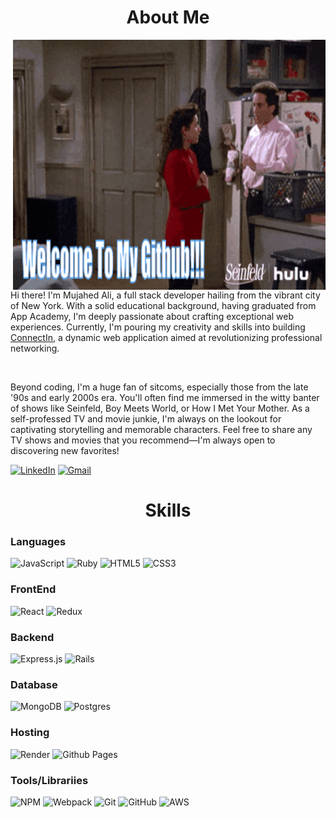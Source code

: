
<h1 align="center">About Me</h1>

<img src="seinfeld2.gif" alt="Alt Text" height="400" width="500" align="right" style="margin-left: 100px;">
<br>

Hi there! I'm Mujahed Ali, a full stack developer hailing from the vibrant city of New York. With a solid educational background, having graduated from App Academy, I'm deeply passionate about crafting exceptional web experiences. Currently, I'm pouring my creativity and skills into building [ConnectIn](https://www.connectin.mujahedali.com/), a dynamic web application aimed at revolutionizing professional networking.

<br>

Beyond coding, I'm a huge fan of sitcoms, especially those from the late '90s and early 2000s era. You'll often find me immersed in the witty banter of shows like Seinfeld, Boy Meets World, or How I Met Your Mother. As a self-professed TV and movie junkie, I'm always on the lookout for captivating storytelling and memorable characters. Feel free to share any TV shows and movies that you recommend—I'm always open to discovering new favorites!

[![LinkedIn](https://img.shields.io/badge/linkedin-%230077B5.svg?style=for-the-badge&logo=linkedin&logoColor=white)](https://www.linkedin.com/in/mujahed-ali-957276169/)
[![Gmail](https://img.shields.io/badge/Gmail-D14836?style=for-the-badge&logo=gmail&logoColor=white)](mailto:mujahed97@gmail.com)
<br/>




<h1 align="center">Skills</h1>
 
### Languages
![JavaScript](https://img.shields.io/badge/javascript-%23323330.svg?style=for-the-badge&logo=javascript&logoColor=%23F7DF1E)
![Ruby](https://img.shields.io/badge/ruby-%23CC342D.svg?style=for-the-badge&logo=ruby&logoColor=white)
![HTML5](https://img.shields.io/badge/html5-%23E34F26.svg?style=for-the-badge&logo=html5&logoColor=white)
![CSS3](https://img.shields.io/badge/css3-%231572B6.svg?style=for-the-badge&logo=css3&logoColor=white)

### FrontEnd

![React](https://img.shields.io/badge/react-%2320232a.svg?style=for-the-badge&logo=react&logoColor=%2361DAFB)
![Redux](https://img.shields.io/badge/redux-%23593d88.svg?style=for-the-badge&logo=redux&logoColor=white)

### Backend
![Express.js](https://img.shields.io/badge/express.js-%23404d59.svg?style=for-the-badge&logo=express&logoColor=%2361DAFB)
![Rails](https://img.shields.io/badge/rails-%23CC0000.svg?style=for-the-badge&logo=ruby-on-rails&logoColor=white)

### Database
![MongoDB](https://img.shields.io/badge/MongoDB-%234ea94b.svg?style=for-the-badge&logo=mongodb&logoColor=white)
![Postgres](https://img.shields.io/badge/postgres-%23316192.svg?style=for-the-badge&logo=postgresql&logoColor=white)

### Hosting 
![Render](https://img.shields.io/badge/Render-%46E3B7.svg?style=for-the-badge&logo=render&logoColor=white)
![Github Pages](https://img.shields.io/badge/github%20pages-121013?style=for-the-badge&logo=github&logoColor=white)

### Tools/Librariies
![NPM](https://img.shields.io/badge/NPM-%23CB3837.svg?style=for-the-badge&logo=npm&logoColor=white)
![Webpack](https://img.shields.io/badge/webpack-%238DD6F9.svg?style=for-the-badge&logo=webpack&logoColor=black)
![Git](https://img.shields.io/badge/git-%23F05033.svg?style=for-the-badge&logo=git&logoColor=white)
![GitHub](https://img.shields.io/badge/github-%23121011.svg?style=for-the-badge&logo=github&logoColor=white)
![AWS](https://img.shields.io/badge/AWS-%23FF9900.svg?style=for-the-badge&logo=amazon-aws&logoColor=white)




